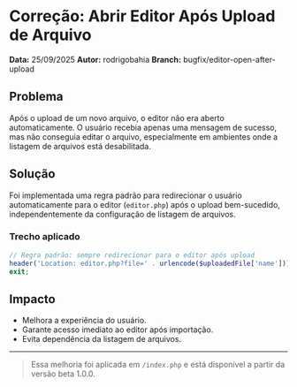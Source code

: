 # Correção: Abrir Editor Após Upload de Arquivo

**Data:** 25/09/2025
**Autor:** rodrigobahia
**Branch:** bugfix/editor-open-after-upload

## Problema
Após o upload de um novo arquivo, o editor não era aberto automaticamente. O usuário recebia apenas uma mensagem de sucesso, mas não conseguia editar o arquivo, especialmente em ambientes onde a listagem de arquivos está desabilitada.

## Solução
Foi implementada uma regra padrão para redirecionar o usuário automaticamente para o editor (`editor.php`) após o upload bem-sucedido, independentemente da configuração de listagem de arquivos.

### Trecho aplicado
```php
// Regra padrão: sempre redirecionar para o editor após upload
header('Location: editor.php?file=' . urlencode($uploadedFile['name']));
exit;
```

## Impacto
- Melhora a experiência do usuário.
- Garante acesso imediato ao editor após importação.
- Evita dependência da listagem de arquivos.

---

> Essa melhoria foi aplicada em `/index.php` e está disponível a partir da versão beta 1.0.0.
